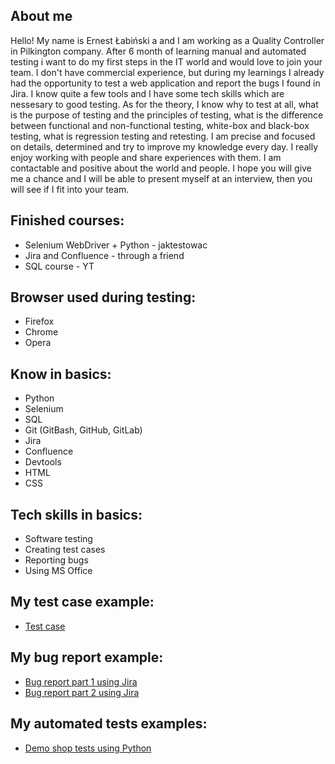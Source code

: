 ## About me

Hello! 
My name is Ernest Łabiński a and I am working as a Quality Controller in Pilkington company. After 6 month of learning manual and automated testing i want to do my first steps in the IT world and would love to join your team. I don't have commercial experience, but during my learnings I already had the opportunity to test a web application and report the bugs I found in Jira. I know quite a few tools and I have some tech skills which are nessesary to good testing. As for the theory, I know why to test at all, what is the purpose of testing and the principles of testing, what is the difference between functional and non-functional testing, white-box and black-box testing, what is regression testing and retesting.  I am precise and focused on details, determined and try to improve my knowledge every day. I really enjoy working with people and share experiences with them. I am contactable and positive about the world and people. I hope you will give me a chance and I will be able to present myself at an interview, then you will see if I fit into your team.

## Finished courses:
* Selenium WebDriver + Python - jaktestowac
* Jira and Confluence - through a friend
* SQL course - YT 

## Browser used during testing:
* Firefox
* Chrome
* Opera

## Know in basics:
* Python
* Selenium
* SQL
* Git (GitBash, GitHub, GitLab)
* Jira
* Confluence
* Devtools
* HTML
* CSS

## Tech skills in basics:
* Software testing
* Creating test cases
* Reporting bugs
* Using MS Office

## My test case example:
* [Test case](https://github.com/Labinski/Portfolio/blob/main/images/test_case_example.PNG)

## My bug report example:
* [Bug report part 1 using Jira](https://github.com/Labinski/Portfolio/blob/main/images/zgloszeniebledu1.PNG)
* [Bug report part 2 using Jira](https://github.com/Labinski/Portfolio/blob/main/images/zgloszeniebledu2.PNG)

## My automated tests examples: 
* [Demo shop tests using Python](https://github.com/Labinski/Portfolio/tree/main/Automated%20Demo%20Shop%20Website%20Tests)
